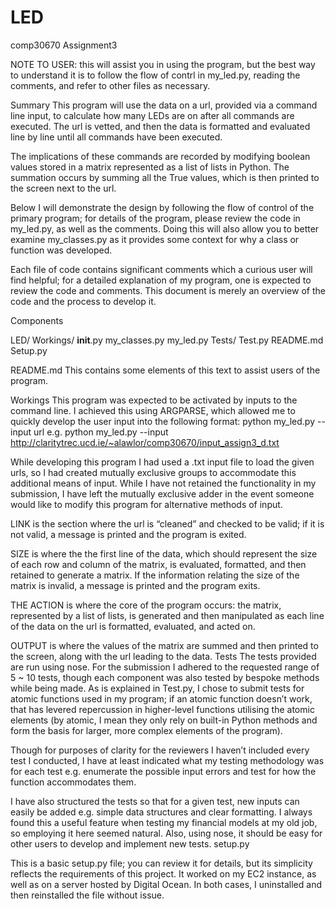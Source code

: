 # LED
comp30670 Assignment3

NOTE TO USER: this will assist you in using the program, but the best way to understand it is to follow the flow of contrl in my_led.py, reading the comments, and refer to other files as necessary.

Summary
This program will use the data on a url, provided via a command line input, to calculate how many LEDs are on after all commands are executed.  The url is vetted, and then the data is formatted and evaluated line by line until all commands have been executed.

The implications of these commands are recorded by modifying boolean values stored in a matrix represented as a list of lists in Python.  The summation occurs by summing all the True values, which is then printed to the screen next to the url.

Below I will demonstrate the design by following the flow of control of the primary program; for details of the program, please review the code in my_led.py, as well as the comments.  Doing this will also allow you to better examine my_classes.py as it provides some context for why a class or function was developed.

Each file of code contains significant comments which a curious user will find helpful; for a detailed explanation of my program, one is expected to review the code and comments.  This document is merely an overview of the code and the process to develop it.

Components

LED/
  Workings/
    __init__.py
    my_classes.py
    my_led.py
  Tests/
    Test.py
README.md
Setup.py

README.md
This contains some elements of this text to assist users of the program.

Workings
This program was expected to be activated by inputs to the command line.  I achieved this using ARGPARSE, which allowed me to quickly develop the user input into the following format:
python my_led.py --input url
e.g. python my_led.py --input http://claritytrec.ucd.ie/~alawlor/comp30670/input_assign3_d.txt

While developing this program I had used a .txt input file to load the given urls, so I had created mutually exclusive groups to accommodate this additional means of input.  While I have not retained the functionality in my submission, I have left the mutually exclusive adder in the event someone would like to modify this program for alternative methods of input.

LINK is the section where the url is “cleaned” and checked to be valid; if it is not valid, a message is printed and the program is exited.

SIZE is where the the first line of the data, which should represent the size of each row and column of the matrix, is evaluated, formatted, and then retained to generate a matrix.  If the information relating the size of the matrix is invalid, a message is printed and the program exits.

THE ACTION is where the core of the program occurs: the matrix, represented by a list of lists, is generated and then manipulated as each line of the data on the url is formatted, evaluated, and acted on.  

OUTPUT is where the values of the matrix are summed and then printed to the screen, along with the url leading to the data.
Tests
The tests provided are run using nose.  For the submission I adhered to the requested range of 5 ~ 10 tests, though each component was also tested by bespoke methods while being made.  As is explained in Test.py, I chose to submit tests for atomic functions used in my program; if an atomic function doesn’t work, that has levered repercussion in higher-level functions utilising the atomic elements (by atomic, I mean they only rely on built-in Python methods and form the basis for larger, more complex elements of the program).

Though for purposes of clarity for the reviewers I haven’t included every test I conducted, I have at least indicated what my testing methodology was for each test e.g. enumerate the possible input errors and test for how the function accommodates them.

I have also structured the tests so that for a given test, new inputs can easily be added e.g. simple data structures and clear formatting.  I always found this a useful feature when testing my financial models at my old job, so employing it here seemed natural.  Also, using nose, it should be easy for other users to develop and implement new tests.
setup.py

This is a basic setup.py file; you can review it for details, but its simplicity reflects the requirements of this project.  It worked on my EC2 instance, as well as on a server hosted by Digital Ocean.  In both cases, I uninstalled and then reinstalled the file without issue.
